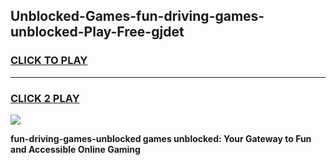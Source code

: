 
## Unblocked-Games-fun-driving-games-unblocked-Play-Free-gjdet
<h3>
<a href="https://premium76.site?title=fun-driving-games-unblocked&ref=23A">CLICK TO PLAY</a></h3>
<hr>

<h3>
<a href="https://premium76.site?title=fun-driving-games-unblocked&ref=23A">CLICK 2 PLAY</a>
  
</h3>

<a href="https://premium76.site?title=fun-driving-games-unblocked&ref=23A"><img src="https://clearcache.store/games.png"></a>


**fun-driving-games-unblocked games unblocked: Your Gateway to Fun and Accessible Online Gaming**
